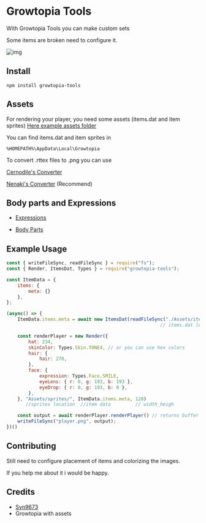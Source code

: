 # Growtopia Tools
With Growtopia Tools you can make custom sets

Some items are broken need to configure it.

![img](https://github.com/FakeLeq/GTools/blob/main/img/render.png?raw=true)

## Install
```
npm install growtopia-tools
```

## Assets
For rendering your player, you need some assets (items.dat and item sprites)
[Here example assets folder](https://github.com/FakeLeq/GTools/releases/tag/Example)

You can find items.dat and item sprites in

```
%HOMEPATH%\AppData\Local\Growtopia
```

To convert .rttex files to .png you can use 

[Cernodile's Converter](https://tools.cernodile.com/rttex.html)

[Nenaki's Converter](https://github.com/Nenkai/RTPackConverter/releases) (Recommend)

## Body parts and Expressions
- [Expressions](https://github.com/FakeLeq/GTools/blob/03b4ed08cbac1a3812c91d78095a369913301df7/src/Render/types/Types.ts#L1)

- [Body Parts](https://github.com/FakeLeq/GTools/blob/03b4ed08cbac1a3812c91d78095a369913301df7/src/Render/types/Types.ts#L18)



## Example Usage

```javascript
const { writeFileSync, readFileSync } = require("fs");
const { Render, ItemsDat, Types } = require("growtopia-tools");

const ItemData = {
    items: {
        meta: {}
    },
};

(async() => {
    ItemData.items.meta = await new ItemsDat(readFileSync("./Assets/items.dat")).decode();
                                                        // items.dat location

    const renderPlayer = new Render({
        hat: 234,
        skinColor: Types.Skin.TONE4, // or you can use hex colors
        hair: {
            hair: 270,
        },
        face: {
            expression: Types.Face.SMILE,
            eyeLens: { r: 0, g: 193, b: 193 },
            eyeDrop: { r: 0, g: 193, b: 0 },
        },
    }, "Assets/sprites/", ItemData.items.meta, 128)
       //sprites location  //item data         // width_heigh

    const output = await renderPlayer.renderPlayer() // returns buffer
    writeFileSync("player.png", output);
})()

```

## Contributing

Still need to configure placement of items and colorizing the images.

If you help me about it i would be happy.


## Credits

- [Syn9673](https://github.com/Syn9673)
- Growtopia with assets
